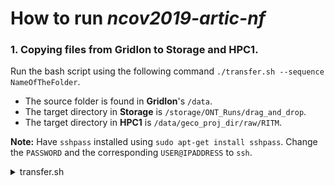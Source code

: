 # How to run *ncov2019-artic-nf*

### 1. Copying files from **GridIon** to **Storage** and **HPC1**.
  Run the bash script using the following command `./transfer.sh --sequence NameOfTheFolder`. </br>
  - The source folder is found in **GridIon**'s `/data`. </br>
  - The target directory in **Storage** is `/storage/ONT_Runs/drag_and_drop`. </br>
  - The target directory in **HPC1** is `/data/geco_proj_dir/raw/RITM`. </br>

**Note:** Have `sshpass` installed using `sudo apt-get install sshpass`. Change the `PASSWORD` and the corresponding `USER@IPADDRESS` to `ssh`. 

  <details>
    <summary>transfer.sh</summary>

  ```bash
  #!/bin/bash
  # Set some default values:
  SEQ=unset


usage()
{
    echo "********************************************************"
    printf "\n"
    echo "P A R A N G    M A Y   M A L I,   L O D I C A K E !!!!"
    printf "\n"
    echo "S T E P   1:    C H I L L.   Y O U  G O T  T H I S.  I  B E L I E V E  I N  Y O U."
    printf "\n"
    echo "Usage: [ -s or --sequence "FolderName" ]"
    echo "Example: ./transfer.sh --sequence sarscov_geco_run42069"
    printf "\n"
    echo "********************************************************"
    exit 2
}



PARSED_ARGUMENTS=$(getopt -a -n 'dataTransfer' -o "s:" --long "sequence:" -- "$@")
VALID_ARGUMENTS=$?
if [ "$VALID_ARGUMENTS" != "0" ]; then
    usage
fi



eval set -- "$PARSED_ARGUMENTS"
while :
do
    case "$1" in
      -s | --sequence ) SEQ="$2" ; shift 2 ;;
      # -- means the end of the arguments; drop this, and break out of the while loop
      --) shift; break ;;
      # If invalid options were passed, then getopt should have reported an error,
      # which we checked as VALID_ARGUMENTS when getopt was called...
      *)
         usage ;;
    esac
done




if [[ $SEQ != unset ]]
then
    echo "nice"

    printf "\n\n"
    echo "********************************************************"
    printf "\n"  
    echo "ssh-ing to GridIon"
    printf "\n"
    echo "********************************************************"
    printf "\n\n"


    sshpass -p PASSWORD ssh -T USER@IPADDRESS <<EOF

    printf "\n\n"
    echo "********************************************************"
    printf "\n"  
    echo "Copying $SEQ to the storage!"
    printf "\n"
    echo "********************************************************"
    printf "\n\n"

    rsync -aPvz --info=progress2 -e 'sshpass -p PASSWORD ssh -p 22' \
    /data/"$SEQ" \
    USER@IPADDRESS:/storage/ONT_Runs/drag_and_drop/
EOF
  

    printf "\n\n"
    echo "********************************************************"
    printf "\n"  
    echo "ssh-ing to HPC1"
    printf "\n"
    echo "********************************************************"
    printf "\n\n"


    sshpass -p PASSWORD ssh -p 2222 -T IPADDRESS <<EOF

    printf "\n\n"
    echo "********************************************************"
    printf "\n"  
    echo "Creating symbolic link of $SEQ to HPC1!"
    printf "\n"
    echo "********************************************************"
    printf "\n\n"


    ln -s /data/nfs/storage/ONT_Runs/drag_and_drop/test_transfer/$SEQ \
    /data/geco_proj_dir/raw/RITM/$SEQ
EOF
    exit
else
    usage
fi

```

  </details>


